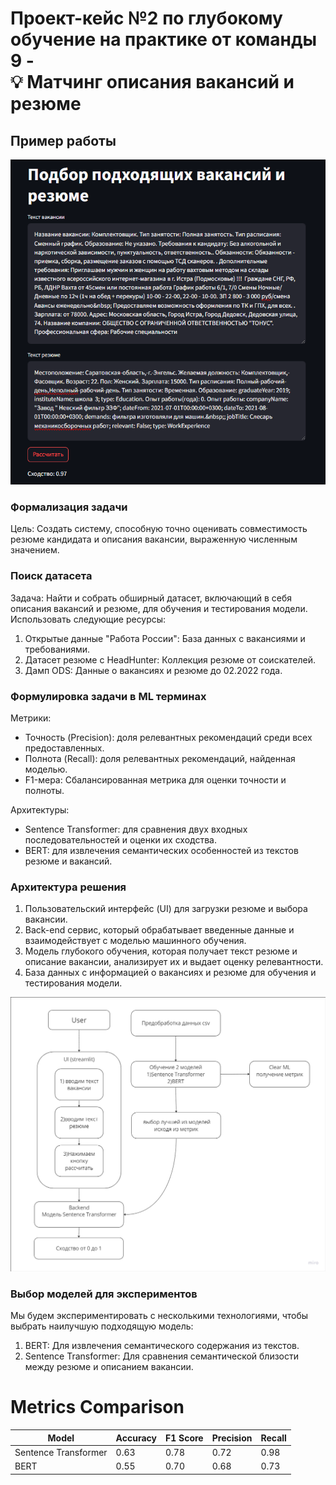 # Проект-кейс №2 по глубокому обучение на практике от **команды 9** - <aside>💡 **Матчинг описания вакансий и резюме**</aside>

## Пример работы

![True.png](examples%2FTrue.png)

### Формализация задачи

Цель: Создать систему, способную точно оценивать совместимость резюме кандидата и описания вакансии, выраженную численным значением.

### Поиск датасета

Задача: Найти и собрать обширный датасет, включающий в себя описания вакансий и резюме, для обучения и тестирования модели. Использовать следующие ресурсы:

1. Открытые данные "Работа России": База данных с вакансиями и требованиями.
2. Датасет резюме с HeadHunter: Коллекция резюме от соискателей.
3. Дамп ODS: Данные о вакансиях и резюме до 02.2022 года.

### Формулировка задачи в ML терминах

Метрики:
- Точность (Precision): доля релевантных рекомендаций среди всех предоставленных.
- Полнота (Recall): доля релевантных рекомендаций, найденная моделью.
- F1-мера: Сбалансированная метрика для оценки точности и полноты.

Архитектуры:
- Sentence Transformer: для сравнения двух входных последовательностей и оценки их сходства.
- BERT: для извлечения семантических особенностей из текстов резюме и вакансий.

### Архитектура решения

1. Пользовательский интерфейс (UI) для загрузки резюме и выбора вакансии.
2. Back-end сервис, который обрабатывает введенные данные и взаимодействует с моделью машинного обучения.
3. Модель глубокого обучения, которая получает текст резюме и описание вакансии, анализирует их и выдает оценку релевантности.
4. База данных с информацией о вакансиях и резюме для обучения и тестирования модели.

![img_arch.png](img_arch.png)

### Выбор моделей для экспериментов

Мы будем экспериментировать с несколькими технологиями, чтобы выбрать наилучшую подходящую модель:

1. BERT: Для извлечения семантического содержания из текстов.
2. Sentence Transformer: Для сравнения семантической близости между резюме и описанием вакансии.

# Metrics Comparison

| Model                | Accuracy | F1 Score | Precision | Recall |
|----------------------|----------|----------|-----------|--------|
| Sentence Transformer | 0.63     | 0.78     | 0.72      | 0.98   |
| BERT                 | 0.55     | 0.70     | 0.68      | 0.73   |


